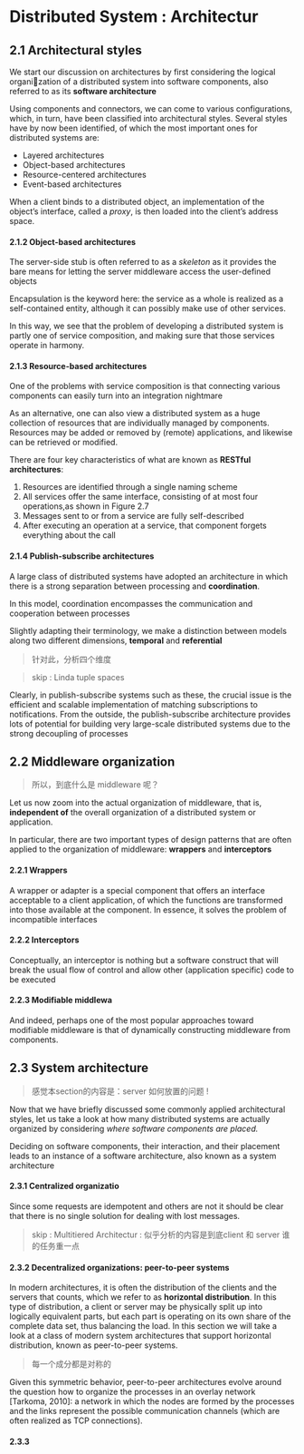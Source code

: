 # Distributed System : Architectur

## 2.1 Architectural styles
We start our discussion on architectures by first considering the logical organization of a distributed system into software components, also referred to as its
**software architecture**

Using components and connectors, we can come to various configurations,
which, in turn, have been classified into architectural styles. Several styles
have by now been identified, of which the most important ones for distributed
systems are:
- Layered architectures
- Object-based architectures
- Resource-centered architectures
- Event-based architectures

When a client binds to a distributed object, an implementation of the
object’s interface, called a *proxy*, is then loaded into the client’s address space.

#### 2.1.2 Object-based architectures
The server-side stub is often referred to as a *skeleton* as it provides the
bare means for letting the server middleware access the user-defined objects

Encapsulation is the keyword
here: the service as a whole is realized as a self-contained entity, although it
can possibly make use of other services.

In this way, we see that the problem of developing a distributed system is
partly one of service composition, and making sure that those services operate
in harmony.

#### 2.1.3 Resource-based architectures
One of the problems with service composition is that
connecting various components can easily turn into an integration nightmare
 
As an alternative, one can also view a distributed system as a huge 
collection of resources that are individually managed by components. Resources
may be added or removed by (remote) applications, and likewise can be
retrieved or modified.

There are four key characteristics of what are known as **RESTful architectures**:
1. Resources are identified through a single naming scheme
2. All services offer the same interface, consisting of at most four operations,as shown in Figure 2.7
3. Messages sent to or from a service are fully self-described
4. After executing an operation at a service, that component forgets everything about the call

#### 2.1.4 Publish-subscribe architectures
A large class of distributed systems
have adopted an architecture in which there is a strong separation between
processing and **coordination**.

In this model, coordination encompasses
the communication and cooperation between processes

Slightly adapting
their terminology, we make a distinction between models along two different
dimensions, **temporal** and **referential**
> 针对此，分析四个维度

> skip : Linda tuple spaces

Clearly, in publish-subscribe systems such as these, the crucial issue is the
efficient and scalable implementation of matching subscriptions to notifications. From the outside, the publish-subscribe architecture provides lots of
potential for building very large-scale distributed systems due to the strong
decoupling of processes

## 2.2 Middleware organization
> 所以，到底什么是 middleware 呢？

Let us now zoom into the actual organization of middleware, that is, **independent of** the overall organization of a distributed system or application.

In particular,
there are two important types of design patterns that are often applied to the
organization of middleware: **wrappers** and **interceptors**

#### 2.2.1 Wrappers
A wrapper or adapter is a special component that offers an interface
acceptable to a client application, of which the functions are transformed
into those available at the component. In essence, it solves the problem of
incompatible interfaces

#### 2.2.2 Interceptors
Conceptually, an interceptor is nothing but a software construct that will
break the usual flow of control and allow other (application specific) code
to be executed

#### 2.2.3 Modifiable middlewa
And indeed, perhaps one of the most popular approaches toward modifiable middleware
is that of dynamically constructing middleware from components.

## 2.3 System architecture
> 感觉本section的内容是：server 如何放置的问题 !

Now that we have briefly discussed some commonly applied architectural
styles, let us take a look at how many distributed systems are actually
organized by considering *where software components are placed.*

Deciding
on software components, their interaction, and their placement leads to an
instance of a software architecture, also known as a system architecture
 

#### 2.3.1 Centralized organizatio
Since some requests are idempotent and others are not it should be clear that
there is no single solution for dealing with lost messages.

> skip :  Multitiered Architectur : 似乎分析的内容是到底client 和 server 谁的任务重一点


#### 2.3.2 Decentralized organizations: peer-to-peer systems
In modern architectures, it is often the distribution of the clients
and the servers that counts, which we refer to as **horizontal distribution**. In
this type of distribution, a client or server may be physically split up into
logically equivalent parts, but each part is operating on its own share of the
complete data set, thus balancing the load. In this section we will take a look
at a class of modern system architectures that support horizontal distribution,
known as peer-to-peer systems.
> 每一个成分都是对称的

Given this symmetric behavior, peer-to-peer architectures evolve around
the question how to organize the processes in an overlay network [Tarkoma,
2010]: a network in which the nodes are formed by the processes and the links
represent the possible communication channels (which are often realized as
TCP connections).

#### 2.3.3


